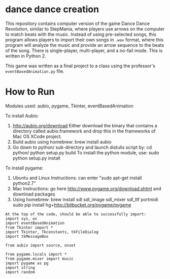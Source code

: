 # dance dance creation

This repository contains computer version of the game Dance Dance Revolution, similar to StepMania, where players use arrows on the computer to match beats with the music. Instead of using pre-selected songs, this program allows players to import their own songs in `.wav` format, where this program will analyze the music and provide an arrow sequence to the beats of the song. There is single-player, multi-player, and a no-fail mode. This is written in Python 2.

This game was written as a final project to a class using the professor's `eventBasedAnimation.py` file.

# How to Run

Modules used: aubio, pygame, Tkinter, eventBasedAnimation

To install Aubio: 
1. http://aubio.org/download
Either download the binary that contains a directory called aubio.framework and drop this in the frameworks of Mac OS XCode project.
2. Build aubio using homebrew: brew install aubio
3. Go down to python/ sub-directory and launch distulis script by: cd python/
python setup.py build
To install the python module, use: sudo python setup.py install

To install pygame:
1. Ubuntu and Linux Instructions: can enter "sudo apt-get install python2.7"
2. Mac Instructions: go here http://www.pygame.org/download.shtml and download packages
3. Using homebrew: brew install sdl sdl_image sdl_mixer sdl_ttf portmidi 
                   sudo pip install hg+http://bitbucket.org/pygame/pygame


```
At the top of the code, should be able to successfully import:
import sys, os
import eventBasedAnimation
from Tkinter import *
import Tkinter, Tkconstants, tkFileDialog
import tkMessageBox

from aubio import source, onset

from pygame.locals import *
from pygame.mixer import music
import pygame as pg
import string
import random
```
